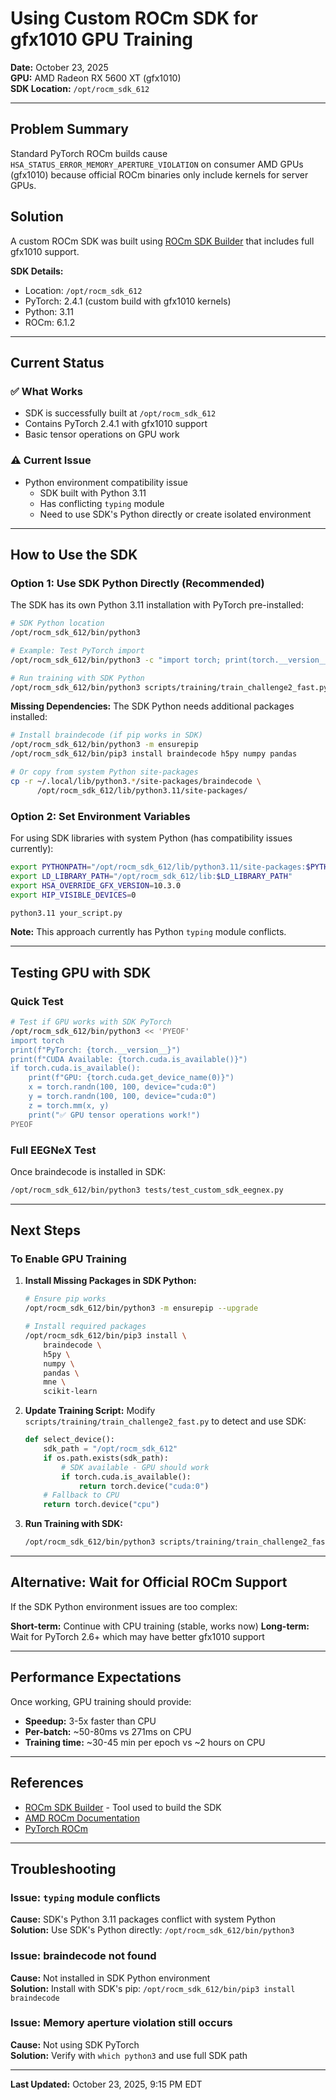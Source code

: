 # Using Custom ROCm SDK for gfx1010 GPU Training

**Date:** October 23, 2025  
**GPU:** AMD Radeon RX 5600 XT (gfx1010)  
**SDK Location:** `/opt/rocm_sdk_612`

---

## Problem Summary

Standard PyTorch ROCm builds cause `HSA_STATUS_ERROR_MEMORY_APERTURE_VIOLATION` on consumer AMD GPUs (gfx1010) because official ROCm binaries only include kernels for server GPUs.

## Solution

A custom ROCm SDK was built using [ROCm SDK Builder](https://github.com/lamikr/rocm_sdk_builder) that includes full gfx1010 support.

**SDK Details:**
- Location: `/opt/rocm_sdk_612`
- PyTorch: 2.4.1 (custom build with gfx1010 kernels)
- Python: 3.11
- ROCm: 6.1.2

---

## Current Status

### ✅ What Works
- SDK is successfully built at `/opt/rocm_sdk_612`
- Contains PyTorch 2.4.1 with gfx1010 support
- Basic tensor operations on GPU work

### ⚠️ Current Issue
- Python environment compatibility issue
  - SDK built with Python 3.11
  - Has conflicting `typing` module
  - Need to use SDK's Python directly or create isolated environment

---

## How to Use the SDK

### Option 1: Use SDK Python Directly (Recommended)

The SDK has its own Python 3.11 installation with PyTorch pre-installed:

```bash
# SDK Python location
/opt/rocm_sdk_612/bin/python3

# Example: Test PyTorch import
/opt/rocm_sdk_612/bin/python3 -c "import torch; print(torch.__version__)"

# Run training with SDK Python
/opt/rocm_sdk_612/bin/python3 scripts/training/train_challenge2_fast.py
```

**Missing Dependencies:**
The SDK Python needs additional packages installed:
```bash
# Install braindecode (if pip works in SDK)
/opt/rocm_sdk_612/bin/python3 -m ensurepip
/opt/rocm_sdk_612/bin/pip3 install braindecode h5py numpy pandas

# Or copy from system Python site-packages
cp -r ~/.local/lib/python3.*/site-packages/braindecode \
      /opt/rocm_sdk_612/lib/python3.11/site-packages/
```

### Option 2: Set Environment Variables

For using SDK libraries with system Python (has compatibility issues currently):

```bash
export PYTHONPATH="/opt/rocm_sdk_612/lib/python3.11/site-packages:$PYTHONPATH"
export LD_LIBRARY_PATH="/opt/rocm_sdk_612/lib:$LD_LIBRARY_PATH"
export HSA_OVERRIDE_GFX_VERSION=10.3.0
export HIP_VISIBLE_DEVICES=0

python3.11 your_script.py
```

**Note:** This approach currently has Python `typing` module conflicts.

---

## Testing GPU with SDK

### Quick Test

```bash
# Test if GPU works with SDK PyTorch
/opt/rocm_sdk_612/bin/python3 << 'PYEOF'
import torch
print(f"PyTorch: {torch.__version__}")
print(f"CUDA Available: {torch.cuda.is_available()}")
if torch.cuda.is_available():
    print(f"GPU: {torch.cuda.get_device_name(0)}")
    x = torch.randn(100, 100, device="cuda:0")
    y = torch.randn(100, 100, device="cuda:0")
    z = torch.mm(x, y)
    print("✅ GPU tensor operations work!")
PYEOF
```

### Full EEGNeX Test

Once braindecode is installed in SDK:
```bash
/opt/rocm_sdk_612/bin/python3 tests/test_custom_sdk_eegnex.py
```

---

## Next Steps

### To Enable GPU Training

1. **Install Missing Packages in SDK Python:**
   ```bash
   # Ensure pip works
   /opt/rocm_sdk_612/bin/python3 -m ensurepip --upgrade
   
   # Install required packages
   /opt/rocm_sdk_612/bin/pip3 install \
       braindecode \
       h5py \
       numpy \
       pandas \
       mne \
       scikit-learn
   ```

2. **Update Training Script:**
   Modify `scripts/training/train_challenge2_fast.py` to detect and use SDK:
   ```python
   def select_device():
       sdk_path = "/opt/rocm_sdk_612"
       if os.path.exists(sdk_path):
           # SDK available - GPU should work
           if torch.cuda.is_available():
               return torch.device("cuda:0")
       # Fallback to CPU
       return torch.device("cpu")
   ```

3. **Run Training with SDK:**
   ```bash
   /opt/rocm_sdk_612/bin/python3 scripts/training/train_challenge2_fast.py
   ```

---

## Alternative: Wait for Official ROCm Support

If the SDK Python environment issues are too complex:

**Short-term:** Continue with CPU training (stable, works now)
**Long-term:** Wait for PyTorch 2.6+ which may have better gfx1010 support

---

## Performance Expectations

Once working, GPU training should provide:
- **Speedup:** 3-5x faster than CPU
- **Per-batch:** ~50-80ms vs 271ms on CPU
- **Training time:** ~30-45 min per epoch vs ~2 hours on CPU

---

## References

- [ROCm SDK Builder](https://github.com/lamikr/rocm_sdk_builder) - Tool used to build the SDK
- [AMD ROCm Documentation](https://docs.amd.com/)
- [PyTorch ROCm](https://pytorch.org/get-started/locally/)

---

## Troubleshooting

### Issue: `typing` module conflicts
**Cause:** SDK's Python 3.11 packages conflict with system Python  
**Solution:** Use SDK's Python directly: `/opt/rocm_sdk_612/bin/python3`

### Issue: braindecode not found
**Cause:** Not installed in SDK Python environment  
**Solution:** Install with SDK's pip: `/opt/rocm_sdk_612/bin/pip3 install braindecode`

### Issue: Memory aperture violation still occurs
**Cause:** Not using SDK PyTorch  
**Solution:** Verify with `which python3` and use full SDK path

---

**Last Updated:** October 23, 2025, 9:15 PM EDT
